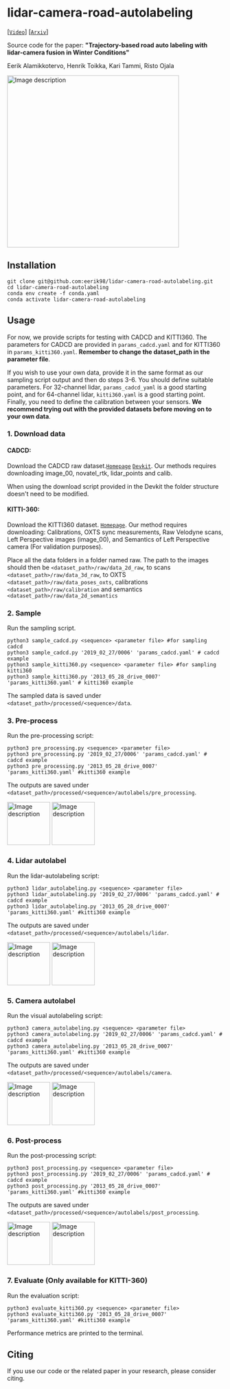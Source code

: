 # lidar-camera-road-autolabeling
[[`Video`](https://www.youtube.com/watch?v=sMpXFS5VvJk)] [[`Arxiv`](https://www.youtube.com/watch?v=sMpXFS5VvJk)]

Source code for the paper: **"Trajectory-based road auto labeling with lidar-camera fusion in Winter Conditions"**

Eerik Alamikkotervo, Henrik Toikka, Kari Tammi, Risto Ojala

<img src="https://github.com/user-attachments/assets/ed5e83c8-ffc0-4c2b-862c-72ec9df6e12a" alt="Image description" height="400"/>


## Installation

```
git clone git@github.com:eerik98/lidar-camera-road-autolabeling.git
cd lidar-camera-road-autolabeling
conda env create -f conda.yaml
conda activate lidar-camera-road-autolabeling
```

## Usage

For now, we provide scripts for testing with CADCD and KITTI360. The parameters for CADCD are provided in `params_cadcd.yaml` and for KITTI360 in `params_kitti360.yaml`. **Remember to change the dataset_path in the parameter file**.

If you wish to use your own data, provide it in the same format as our sampling script output and then do steps 3-6. You should define suitable parameters. For 32-channel lidar, `params_cadcd_yaml` is a good starting point, and for 64-channel lidar, `kitti360.yaml` is a good starting point. Finally, you need to define the calibration between your sensors. **We recommend trying out with the provided datasets before moving on to your own data**.  

### 1. Download data
#### CADCD: 
Download the CADCD raw dataset.[`Homepage`](http://cadcd.uwaterloo.ca) [`Devkit`](https://github.com/mpitropov/cadc_devkit). Our methods requires downloading image_00, novatel_rtk, lidar_points and calib.

When using the download script provided in the Devkit the folder structure doesn't need to be modified. 

#### KITTI-360:
Download the KITTI360 dataset. [`Homepage`](https://www.cvlibs.net/datasets/kitti-360/). Our method requires downloading: Calibrations, OXTS sync measurements, Raw Velodyne scans, Left Perspective images (image_00), and Semantics of Left Perspective camera (For validation purposes).   

Place all the data folders in a folder named raw. The path to the images should then be `<dataset_path>/raw/data_2d_raw`, to scans `<dataset_path>/raw/data_3d_raw`, to OXTS `<dataset_path>/raw/data_poses_oxts`, calibrations `<dataset_path>/raw/calibration` and semantics `<dataset_path>/raw/data_2d_semantics`


### 2. Sample

Run the sampling script.
```
python3 sample_cadcd.py <sequence> <parameter file> #for sampling cadcd
python3 sample_cadcd.py '2019_02_27/0006' 'params_cadcd.yaml' # cadcd example
python3 sample_kitti360.py <sequence> <parameter file> #for sampling kitti360
python3 sample_kitti360.py '2013_05_28_drive_0007' 'params_kitti360.yaml' # kitti360 example
```
The sampled data is saved under `<dataset_path>/processed/<sequence>/data`.


### 3. Pre-process
Run the pre-processing script:
```
python3 pre_processing.py <sequence> <parameter file>
python3 pre_processing.py '2019_02_27/0006' 'params_cadcd.yaml' # cadcd example
python3 pre_processing.py '2013_05_28_drive_0007' 'params_kitti360.yaml' #kitti360 example
```
The outputs are saved under `<dataset_path>/processed/<sequence>/autolabels/pre_processing`.

<img src="https://github.com/user-attachments/assets/ebcf04b3-52dd-4965-9d07-72a9048e9fe7" alt="Image description" height="100"/>
<img src="https://github.com/user-attachments/assets/6d64fb59-d2d0-42b4-bfcb-7477bb59913c" alt="Image description" height="100"/>


### 4. Lidar autolabel
Run the lidar-autolabeling script:
```
python3 lidar_autolabeling.py <sequence> <parameter file>
python3 lidar_autolabeling.py '2019_02_27/0006' 'params_cadcd.yaml' # cadcd example
python3 lidar_autolabeling.py '2013_05_28_drive_0007' 'params_kitti360.yaml' #kitti360 example
```
The outputs are saved under `<dataset_path>/processed/<sequence>/autolabels/lidar`.

<img src="https://github.com/user-attachments/assets/3f3106c0-7a51-4e14-8c02-c688fae93666" alt="Image description" height="100"/>
<img src="https://github.com/user-attachments/assets/7ce016b8-2cd5-4afb-ab81-62adbca74681" alt="Image description" height="100"/>

### 5. Camera autolabel
Run the visual autolabeling script:
```
python3 camera_autolabeling.py <sequence> <parameter file>
python3 camera_autolabeling.py '2019_02_27/0006' 'params_cadcd.yaml' # cadcd example
python3 camera_autolabeling.py '2013_05_28_drive_0007' 'params_kitti360.yaml' #kitti360 example
```
The outputs are saved under `<dataset_path>/processed/<sequence>/autolabels/camera`.

<img src="https://github.com/user-attachments/assets/228397e2-43b4-4cae-8c9c-18cecc463585" alt="Image description" height="100"/>
<img src="https://github.com/user-attachments/assets/4ea72fe8-9cfd-4959-ae0a-c3c86ad030d0" alt="Image description" height="100"/>

### 6. Post-process
Run the post-processing script:
```
python3 post_processing.py <sequence> <parameter file>
python3 post_processing.py '2019_02_27/0006' 'params_cadcd.yaml' # cadcd example
python3 post_processing.py '2013_05_28_drive_0007' 'params_kitti360.yaml' #kitti360 example
```
The outputs are saved under `<dataset_path>/processed/<sequence>/autolabels/post_processing`.

<img src="https://github.com/user-attachments/assets/60d7008a-81b4-4e3c-80e9-9060d93319b0" alt="Image description" height="100"/> 
<img src="https://github.com/user-attachments/assets/921defd3-f545-4092-9d22-da6acfd71821" alt="Image description" height="100"/> 

### 7. Evaluate (Only available for KITTI-360)
Run the evaluation script:
```
python3 evaluate_kitti360.py <sequence> <parameter file>
python3 evaluate_kitti360.py '2013_05_28_drive_0007' 'params_kitti360.yaml' #kitti360 example
```
Performance metrics are printed to the terminal. 

## Citing

If you use our code or the related paper in your research, please consider citing.

```bibtex
```


